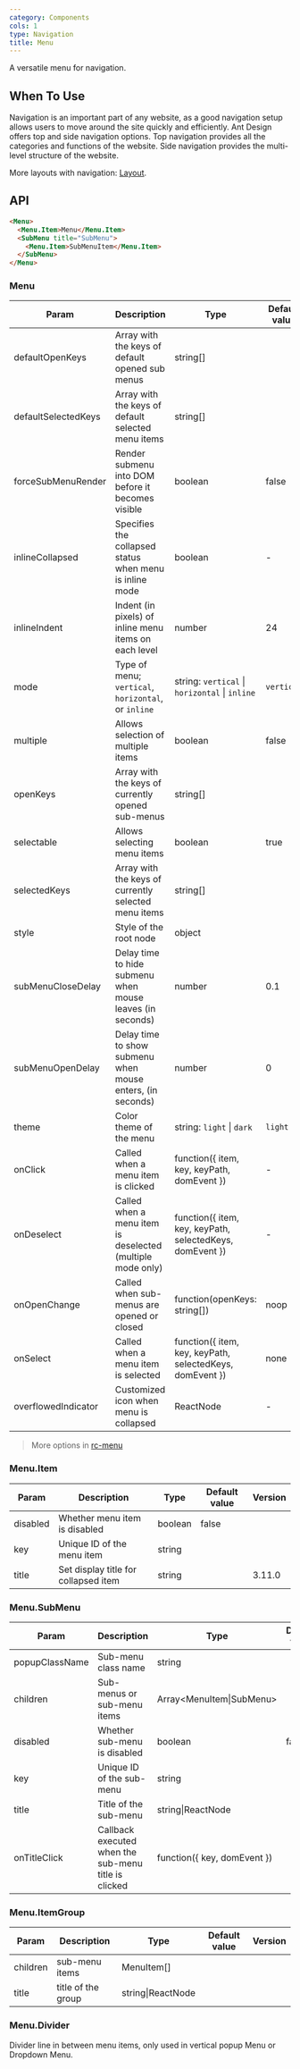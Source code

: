```yaml
---
category: Components
cols: 1
type: Navigation
title: Menu
---
```


A versatile menu for navigation.

## When To Use

Navigation is an important part of any website, as a good navigation setup allows users to move around the site quickly and efficiently. Ant Design offers top and side navigation options. Top navigation provides all the categories and functions of the website. Side navigation provides the multi-level structure of the website.

More layouts with navigation: [Layout](/components/layout).

## API

```html
<Menu>
  <Menu.Item>Menu</Menu.Item>
  <SubMenu title="SubMenu">
    <Menu.Item>SubMenuItem</Menu.Item>
  </SubMenu>
</Menu>
```

### Menu

| Param               | Description                                                | Type                                                     | Default value | Version |
| ------------------- | ---------------------------------------------------------- | -------------------------------------------------------- | ------------- | ------- |
| defaultOpenKeys     | Array with the keys of default opened sub menus            | string\[]                                                |               |         |
| defaultSelectedKeys | Array with the keys of default selected menu items         | string\[]                                                |               |         |
| forceSubMenuRender  | Render submenu into DOM before it becomes visible          | boolean                                                  | false         |         |
| inlineCollapsed     | Specifies the collapsed status when menu is inline mode    | boolean                                                  | -             |         |
| inlineIndent        | Indent (in pixels) of inline menu items on each level      | number                                                   | 24            |         |
| mode                | Type of menu; `vertical`, `horizontal`, or `inline`        | string: `vertical` \| `horizontal` \| `inline`           | `vertical`    |         |
| multiple            | Allows selection of multiple items                         | boolean                                                  | false         |         |  
| openKeys            | Array with the keys of currently opened sub-menus          | string\[]                                                |               |         |
| selectable          | Allows selecting menu items                                | boolean                                                  | true          |         |
| selectedKeys        | Array with the keys of currently selected menu items       | string\[]                                                |               |         |
| style               | Style of the root node                                     | object                                                   |               |         |
| subMenuCloseDelay   | Delay time to hide submenu when mouse leaves (in seconds)  | number                                                   | 0.1           |         |
| subMenuOpenDelay    | Delay time to show submenu when mouse enters, (in seconds) | number                                                   | 0             |         |
| theme               | Color theme of the menu                                    | string: `light` \| `dark`                                | `light`       |         |
| onClick             | Called when a menu item is clicked                         | function({ item, key, keyPath, domEvent })               | -             |         |
| onDeselect          | Called when a menu item is deselected (multiple mode only) | function({ item, key, keyPath, selectedKeys, domEvent }) | -             |         |
| onOpenChange        | Called when sub-menus are opened or closed                 | function(openKeys: string\[])                            | noop          |         |
| onSelect            | Called when a menu item is selected                        | function({ item, key, keyPath, selectedKeys, domEvent }) | none          |         |
| overflowedIndicator | Customized icon when menu is collapsed                     | ReactNode                                                | -             | 3.16.0  |

> More options in [rc-menu](https://github.com/react-component/menu#api)

### Menu.Item

| Param    | Description                          | Type    | Default value | Version |
| -------- | ------------------------------------ | ------- | ------------- | ------- |
| disabled | Whether menu item is disabled        | boolean | false         |         |
| key      | Unique ID of the menu item           | string  |               |         |
| title    | Set display title for collapsed item | string  |               | 3.11.0  |

### Menu.SubMenu

| Param          | Description                                          | Type                        | Default value | Version |
| -------------- | ---------------------------------------------------- | --------------------------- | ------------- | ------- |
| popupClassName | Sub-menu class name                                  | string                      |               | 3.22.0  |
| children       | Sub-menus or sub-menu items                          | Array&lt;MenuItem\|SubMenu> |               |         |
| disabled       | Whether sub-menu is disabled                         | boolean                     | false         |         |
| key            | Unique ID of the sub-menu                            | string                      |               |         |
| title          | Title of the sub-menu                                | string\|ReactNode           |               |         |
| onTitleClick   | Callback executed when the sub-menu title is clicked | function({ key, domEvent }) |               |         |

### Menu.ItemGroup

| Param    | Description        | Type              | Default value | Version |
| -------- | ------------------ | ----------------- | ------------- | ------- |
| children | sub-menu items     | MenuItem\[]       |               |         |
| title    | title of the group | string\|ReactNode |               |         |

### Menu.Divider

Divider line in between menu items, only used in vertical popup Menu or Dropdown Menu.
 